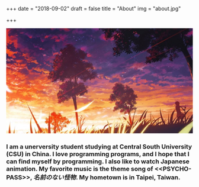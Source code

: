 +++
date = "2018-09-02"
draft = false
title = "About"
img = "about.jpg"

+++

![About](about.jpg)


### I am a unerversity student studying at Central South University (CSU) in China. I love programming programs, and I hope that I can find myself by programming. I also like to watch Japanese animation. My favorite music is the theme song of &lt;&lt;PSYCHO-PASS&gt;&gt;,  <em>名前のない怪物</em>. My hometown is in Taipei, Taiwan.


